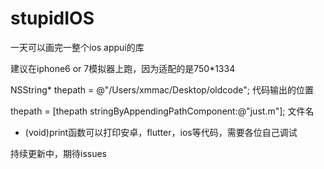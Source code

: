 # stupidIOS
一天可以画完一整个ios appui的库

建议在iphone6 or 7模拟器上跑，因为适配的是750*1334

NSString* thepath = @"/Users/xmmac/Desktop/oldcode";
代码输出的位置

thepath = [thepath stringByAppendingPathComponent:@"just.m"];
文件名

- (void)print函数可以打印安卓，flutter，ios等代码，需要各位自己调试

持续更新中，期待issues
